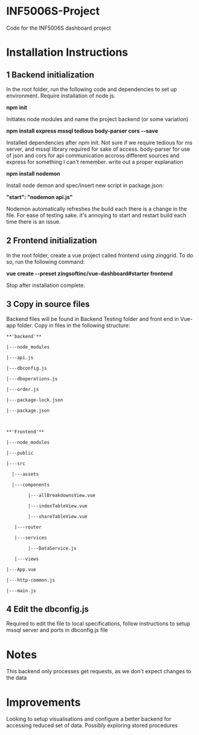 # INF5006S-Project
Code for the INF5006S dashboard project


# Installation Instructions

## 1 Backend initialization

In the root folder, run the following code and dependencies to set up environment. Require installation of node js.

**npm init**

Initiates node modules and name the project backend (or some variation)

**npm install express mssql tedious body-parser cors --save**

Installed dependencies after npm init. Not sure if we require tedious for ms server, and mssql library required for sake of access. body-parser for use of json and cors for api communication accross different sources and express for something I can't remember. write out a proper explanation

**npm install nodemon**

Install node demon and spec/insert new script in package.json:

**"start": "nodemon api.js"**

Nodemon automatically refreshes the build each there is a change in the file. For ease of testing sake. it's annoying to start and restart build each time there is an issue.

## 2 Frontend initialization

In the root folder, create a vue project called frontend using zinggrid. To do so, run the following command:

**vue create --preset zingsoftinc/vue-dashboard#starter frontend**

Stop after installation complete.

## 3 Copy in source files

Backend files will be found in Backend Testing folder and front end in Vue-app folder. Copy in files in the following structure:

    **'backend'**

    |---node_modules

    |---api.js

    |---dbconfig.js

    |---dboperations.js

    |---order.js

    |---package-lock.json

    |---package.json



    **'Frontend'**

    |---node_modules

    |---public

    |---src

      |---assets

      |---components

            |---allBreakdownsView.vue

            |---indexTableView.vue

            |---shareTableView.vue

       |---router

       |---services

            |---DataService.js

       |---views

    |---App.vue

    |---http-common.js

    |---main.js


## 4 Edit the dbconfig.js

Required to edit the file to local specifications, follow instructions to setup mssql server and ports in dbconfig.js file

# Notes

This backend only processes get requests, as we don't expect changes to the data

# Improvements
Looking to setup visualisations and configure a better backend for accessing reduced set of data.
Possibly exploring stored procedures
